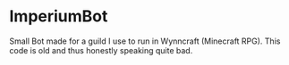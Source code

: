 # ImperiumBot
Small Bot made for a guild I use to run in Wynncraft (Minecraft RPG).
This code is old and thus honestly speaking quite bad.
